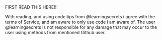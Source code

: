 FIRST READ THIS HERE!!!

With reading, and using code tips from @learningsecrets i agree with the terms of Service, and am aware to only use code i am aware of. The user @learningsecrets is not responsible for any damage that may occur to the user using methods from mentioned Github user.
